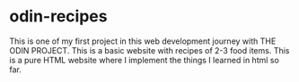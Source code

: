 # odin-recipes
This is one of my first project in this web development journey with THE ODIN PROJECT.
This is a basic website with recipes of 2-3 food items.
This is a pure HTML website where I implement the things I learned in html so far.